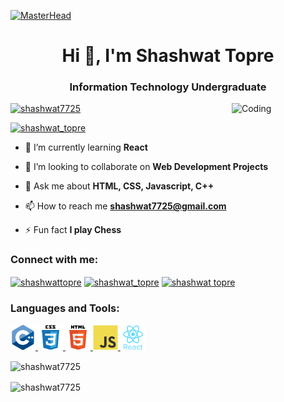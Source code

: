 [![MasterHead](https://camo.githubusercontent.com/5e3babfce4609dcd669a8f2a6d37b47c85486729942c57c5afbfc715f0b5dff7/68747470733a2f2f7777772e6469676974616c736f6c7574696f6e73657276696365732e636f6d2f696d672f73657276696365732f776562253230646576656c6f706d656e742e676966)](https://rishavchanda.io)

<h1 align="center">Hi 👋, I'm Shashwat Topre</h1>
<h3 align="center">Information Technology Undergraduate</h3>
<img align="right" alt="Coding" width="150" src="https://cdn.dribbble.com/users/1162077/screenshots/3848914/programmer.gif"/>
<p align="left"> <a href="https://github.com/ryo-ma/github-profile-trophy"><img src="https://github-profile-trophy.vercel.app/?username=shashwat7725" alt="shashwat7725" /></a> </p>

<p align="left"> <a href="https://twitter.com/shashwat_topre" target="blank"><img src="https://img.shields.io/twitter/follow/shashwat_topre?logo=twitter&style=for-the-badge" alt="shashwat_topre" /></a> </p>

- 🌱 I’m currently learning **React**

- 👯 I’m looking to collaborate on **Web Development Projects**

- 💬 Ask me about **HTML, CSS, Javascript, C++**

- 📫 How to reach me **shashwat7725@gmail.com**

- ⚡ Fun fact **I play Chess**

<h3 align="left">Connect with me:</h3>
<p align="left">
<a href="https://dev.to/shashwattopre" target="blank"><img align="center" src="https://raw.githubusercontent.com/rahuldkjain/github-profile-readme-generator/master/src/images/icons/Social/devto.svg" alt="shashwattopre" height="30" width="40" /></a>
<a href="https://twitter.com/shashwat_topre" target="blank"><img align="center" src="https://raw.githubusercontent.com/rahuldkjain/github-profile-readme-generator/master/src/images/icons/Social/twitter.svg" alt="shashwat_topre" height="30" width="40" /></a>
<a href="https://linkedin.com/in/shashwat topre" target="blank"><img align="center" src="https://raw.githubusercontent.com/rahuldkjain/github-profile-readme-generator/master/src/images/icons/Social/linked-in-alt.svg" alt="shashwat topre" height="30" width="40" /></a>
</p>

<h3 align="left">Languages and Tools:</h3>
<p align="left"> <a href="https://www.w3schools.com/cpp/" target="_blank" rel="noreferrer"> <img src="https://raw.githubusercontent.com/devicons/devicon/master/icons/cplusplus/cplusplus-original.svg" alt="cplusplus" width="40" height="40"/> </a> <a href="https://www.w3schools.com/css/" target="_blank" rel="noreferrer"> <img src="https://raw.githubusercontent.com/devicons/devicon/master/icons/css3/css3-original-wordmark.svg" alt="css3" width="40" height="40"/> </a> <a href="https://www.w3.org/html/" target="_blank" rel="noreferrer"> <img src="https://raw.githubusercontent.com/devicons/devicon/master/icons/html5/html5-original-wordmark.svg" alt="html5" width="40" height="40"/> </a> <a href="https://developer.mozilla.org/en-US/docs/Web/JavaScript" target="_blank" rel="noreferrer"> <img src="https://raw.githubusercontent.com/devicons/devicon/master/icons/javascript/javascript-original.svg" alt="javascript" width="40" height="40"/> </a> <a href="https://reactjs.org/" target="_blank" rel="noreferrer"> <img src="https://raw.githubusercontent.com/devicons/devicon/master/icons/react/react-original-wordmark.svg" alt="react" width="40" height="40"/> </a> </p>

<p><img align="center" src="https://github-readme-stats.vercel.app/api/top-langs?username=shashwat7725&show_icons=true&locale=en&layout=compact" alt="shashwat7725" /></p>

<p><img align="center" src="https://github-readme-streak-stats.herokuapp.com/?user=shashwat7725&" alt="shashwat7725" /></p>
